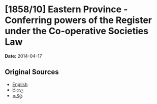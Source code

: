 # [1858/10] Eastern Province - Conferring powers of the Register under the Co-operative Societies Law

**Date:** 2014-04-17

## Original Sources

- [English](https://documents.gov.lk/view/extra-gazettes/2014/4/1858-10_E.pdf)
- [සිංහල](https://documents.gov.lk/view/extra-gazettes/2014/4/1858-10_S.pdf)
- [தமிழ்](https://documents.gov.lk/view/extra-gazettes/2014/4/1858-10_T.pdf)
